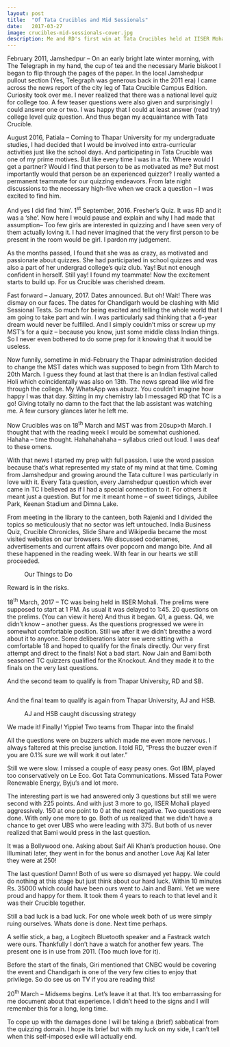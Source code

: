 ```yaml
---
layout: post
title:  "Of Tata Crucibles and Mid Sessionals"
date:   2017-03-27
image: crucibles-mid-sessionals-cover.jpg
description: Me and RD's first win at Tata Crucibles held at IISER Mohali, Chandigarh. We came runners up, beaten at the last question by our own college team. Quite something.
---
```


February 2011, Jamshedpur – On an early bright late winter morning, with The Telegraph in my hand, the cup of tea and the necessary Marie biskoot I began to flip through the pages of the paper. In the local Jamshedpur pullout section (Yes, Telegraph was generous back in the 2011 era) I came across the news report of the city leg of Tata Crucible Campus Edition. Curiosity took over me. I never realized that there was a national level quiz for college too. A few teaser questions were also given and surprisingly I could answer one or two. I was happy that I could at least answer (read try) college level quiz question. And thus began my acquaintance with Tata Crucible.

August 2016, Patiala – Coming to Thapar University for my undergraduate studies, I had decided that I would be involved into extra-curricular activities just like the school days. And participating in Tata Crucible was one of my prime motives. But like every time I was in a fix. Where would I get a partner? Would I find that person to be as motivated as me? But most importantly would that person be an experienced quizzer? I really wanted a permanent teammate for our quizzing endeavors. From late night discussions to the necessary high-five when we crack a question – I was excited to find him.

And yes I did find ‘him’. 1<sup>st</sup> September, 2016. Fresher’s Quiz. It was RD and it was a ‘she’. Now here I would pause and explain and why I had made that assumption– Too few girls are interested in quizzing and I have seen very of them actually loving it. I had never imagined that the very first person to be present in the room would be girl. I pardon my judgement.

As the months passed, I found that she was as crazy, as motivated and passionate about quizzes. She had participated in school quizzes and was also a part of her undergrad college’s quiz club. Yay! But not enough confident in herself. Still yay! I found my teammate! Now the excitement starts to build up. For us Crucible was cherished dream.

Fast forward – January, 2017. Dates announced. But oh! Wait! There was dismay on our faces. The dates for Chandigarh would be clashing with Mid Sessional Tests. So much for being excited and telling the whole world that I am going to take part and win. I was particularly sad thinking that a 6-year dream would never be fulfilled. And I simply couldn’t miss or screw up my MST’s for a quiz – because you know, just some middle class Indian things. So I never even bothered to do some prep for it knowing that it would be useless.

Now funnily, sometime in mid-February the Thapar administration decided to change the MST dates which was supposed to begin from 13th March to 20th March. I guess they found at last that there is an Indian festival called Holi which coincidentally was also on 13th. The news spread like wild fire through the college. My WhatsApp was abuzz. You couldn’t imagine how happy I was that day. Sitting in my chemistry lab I messaged RD that TC is a go! Giving totally no damn to the fact that the lab assistant was watching me. A few cursory glances later he left me.

Now Crucibles was on 18<sup>th</sup> March and MST was from 20sup>th</sup> March. I thought that with the reading week I would be somewhat cushioned. Hahaha – time thought. Hahahahahaha – syllabus cried out loud. I was deaf to these omens.

With that news I started my prep with full passion. I use the word passion because that’s what represented my state of my mind at that time. Coming from Jamshedpur and growing around the Tata culture I was particularly in love with it. Every Tata question, every Jamshedpur question which ever came in TC I believed as if I had a special connection to it. For others it meant just a question. But for me it meant home – of sweet tidings, Jubilee Park, Keenan Stadium and Dimna Lake.

From meeting in the library to the canteen, both Rajenki and I divided the topics so meticulously that no sector was left untouched. India Business Quiz, Crucible Chronicles, Slide Share and Wikipedia became the most visited websites on our browsers. We discussed codenames, advertisements and current affairs over popcorn and mango bite. And all these happened in the reading week. With fear in our hearts we still proceeded.

<figure>
	<img src="{{ '/assets/img/crucibles-mid-sessionals-1.jpg' | prepend: site.baseurl }}" alt=""> 
	<figcaption>Our Things to Do</figcaption>
</figure>

Reward is in the risks.

18<sup>th</sup> March, 2017 – TC was being held in IISER Mohali. The prelims were supposed to start at 1 PM. As usual it was delayed to 1:45. 20 questions on the prelims. (You can view it here) And thus it began. Q1, a guess. Q4, we didn’t know – another guess. As the questions progressed we were in somewhat comfortable position. Still we after it we didn’t breathe a word about it to anyone. Some deliberations later we were sitting with a comfortable 18 and hoped to qualify for the finals directly. Our very first attempt and direct to the finals! Not a bad start. Now Jain and Bami both seasoned TC quizzers qualified for the Knockout. And they made it to the finals on the very last questions.

And the second team to qualify is from Thapar University, RD and SB.

<img src="{{ '/assets/img/crucibles-mid-sessionals-2.jpg' | prepend: site.baseurl }}" alt=""> 

And the final team to qualify is again from Thapar University, AJ and HSB.

<figure>
	<img src="{{ '/assets/img/crucibles-mid-sessionals-3.jpg' | prepend: site.baseurl }}" alt=""> 
	<figcaption>AJ and HSB caught discussing strategy</figcaption>
</figure>

We made it! Finally! Yippie! Two teams from Thapar into the finals!

All the questions were on buzzers which made me even more nervous. I always faltered at this precise junction. I told RD, “Press the buzzer even if you are 0.1% sure we will work it out later.”

Still we were slow. I missed a couple of easy peasy ones. Got IBM, played too conservatively on Le Eco. Got Tata Communications. Missed Tata Power Renewable Energy, Byju’s and lot more.

The interesting part is we had answered only 3 questions but still we were second with 225 points. And with just 3 more to go, IISER Mohali played aggressively. 150 at one point to 0 at the next negative. Two questions were done. With only one more to go. Both of us realized that we didn’t have a chance to get over UBS who were leading with 375. But both of us never realized that Bami would press in the last question.

It was a Bollywood one. Asking about Saif Ali Khan’s production house. One Illuminati later, they went in for the bonus and another Love Aaj Kal later they were at 250!

The last question! Damn! Both of us were so dismayed yet happy. We could do nothing at this stage but just think about our hard luck. Within 10 minutes Rs. 35000 which could have been ours went to Jain and Bami. Yet we were proud and happy for them. It took them 4 years to reach to that level and it was their Crucible together.

Still a bad luck is a bad luck. For one whole week both of us were simply ruing ourselves. Whats done is done. Next time perhaps.

A selfie stick, a bag, a Logitech Bluetooth speaker and a Fastrack watch were ours. Thankfully I don’t have a watch for another few years. The present one is in use from 2011. (Too much love for it).

Before the start of the finals, Giri mentioned that CNBC would be covering the event and Chandigarh is one of the very few cities to enjoy that privilege. So do see us on TV if you are reading this!

20<sup>th</sup> March – Midsems begins. Let’s leave it at that. It’s too embarrassing for me document about that experience. I didn’t heed to the signs and I will remember this for a long, long time.

To cope up with the damages done I will be taking a (brief) sabbatical from the quizzing domain. I hope its brief but with my luck on my side, I can’t tell when this self-imposed exile will actually end.
